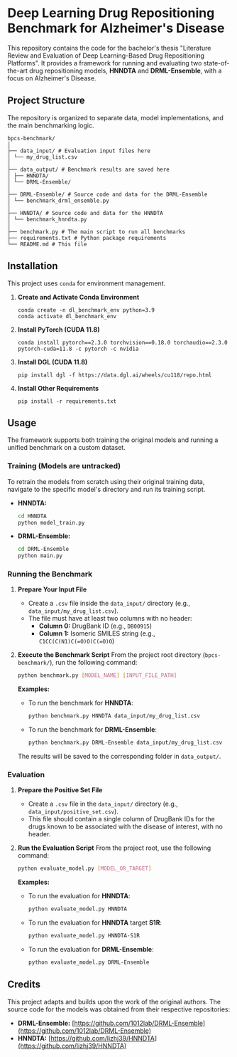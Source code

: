 # Deep Learning Drug Repositioning Benchmark for Alzheimer's Disease

This repository contains the code for the bachelor's thesis "Literature Review and Evaluation of Deep Learning-Based Drug Repositioning Platforms". It provides a framework for running and evaluating two state-of-the-art drug repositioning models, **HNNDTA** and **DRML-Ensemble**, with a focus on Alzheimer's Disease.

## Project Structure

The repository is organized to separate data, model implementations, and the main benchmarking logic.

```
bpcs-benchmark/
│
├── data_input/ # Evaluation input files here
│ └── my_drug_list.csv
│
├── data_output/ # Benchmark results are saved here
│ ├── HNNDTA/
│ └── DRML-Ensemble/
│
├── DRML-Ensemble/ # Source code and data for the DRML-Ensemble
│ └── benchmark_drml_ensemble.py
│
├── HNNDTA/ # Source code and data for the HNNDTA
│ └── benchmark_hnndta.py
│
├── benchmark.py # The main script to run all benchmarks
├── requirements.txt # Python package requirements
└── README.md # This file
```

## Installation

This project uses `conda` for environment management.

1.  **Create and Activate Conda Environment**
    ```
    conda create -n dl_benchmark_env python=3.9
    conda activate dl_benchmark_env
    ```

2.  **Install PyTorch (CUDA 11.8)**
    ```
    conda install pytorch==2.3.0 torchvision==0.18.0 torchaudio==2.3.0 pytorch-cuda=11.8 -c pytorch -c nvidia
    ```

3.  **Install DGL (CUDA 11.8)**
    ```
    pip install dgl -f https://data.dgl.ai/wheels/cu118/repo.html
    ```

4.  **Install Other Requirements**
    ```
    pip install -r requirements.txt
    ```

## Usage

The framework supports both training the original models and running a unified benchmark on a custom dataset.

### Training (Models are untracked)

To retrain the models from scratch using their original training data, navigate to the specific model's directory and run its training script.

-   **HNNDTA:**
    ```bash
    cd HNNDTA
    python model_train.py
    ```
-   **DRML-Ensemble:**
    ```bash
    cd DRML-Ensemble
    python main.py
    ```

### Running the Benchmark

1.  **Prepare Your Input File**
    -   Create a `.csv` file inside the `data_input/` directory (e.g., `data_input/my_drug_list.csv`).
    -   The file must have at least two columns with no header:
        -   **Column 0:** DrugBank ID (e.g., `DB00915`)
        -   **Column 1:** Isomeric SMILES string (e.g., `C1CC(C(N1)C(=O)O)C(=O)O`)

2.  **Execute the Benchmark Script**
    From the project root directory (`bpcs-benchmark/`), run the following command:

    ```bash
    python benchmark.py [MODEL_NAME] [INPUT_FILE_PATH]
    ```

    **Examples:**

    -   To run the benchmark for **HNNDTA**:
        ```bash
        python benchmark.py HNNDTA data_input/my_drug_list.csv
        ```

    -   To run the benchmark for **DRML-Ensemble**:
        ```bash
        python benchmark.py DRML-Ensemble data_input/my_drug_list.csv
        ```

    The results will be saved to the corresponding folder in `data_output/`.

### Evaluation

1.  **Prepare the Positive Set File**
    -   Create a `.csv` file in the `data_input/` directory (e.g., `data_input/positive_set.csv`).
    -   This file should contain a single column of DrugBank IDs for the drugs known to be associated with the disease of interest, with no header.

2.  **Run the Evaluation Script**
    From the project root, use the following command:

    ```bash
    python evaluate_model.py [MODEL_OR_TARGET]
    ```

    **Examples:**

    -   To run the evaluation for **HNNDTA**:
        ```bash
        python evaluate_model.py HNNDTA
        ```

    -   To run the evaluation for **HNNDTA** target **S1R**:
        ```bash
        python evaluate_model.py HNNDTA-S1R
        ```

    -   To run the evaluation for **DRML-Ensemble**:
        ```bash
        python evaluate_model.py DRML-Ensemble
        ```

## Credits

This project adapts and builds upon the work of the original authors. The source code for the models was obtained from their respective repositories:

-   **DRML-Ensemble:** [https://github.com/1012lab/DRML-Ensemble](https://github.com/1012lab/DRML-Ensemble)
-   **HNNDTA:** [https://github.com/lizhj39/HNNDTA](https://github.com/lizhj39/HNNDTA)
